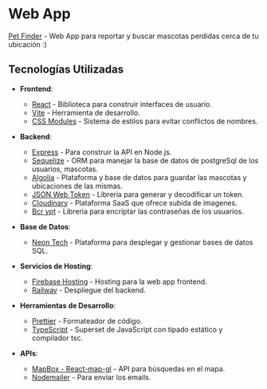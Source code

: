 # Web App
[Pet Finder](https://pet-finder-21a3b.web.app/) - Web App para reportar y buscar mascotas perdidas cerca de tu ubicación :)

## Tecnologías Utilizadas
- **Frontend**:
  - [React](https://reactjs.org/) - Biblioteca para construir interfaces de usuario.
  - [Vite](https://vitejs.dev/) - Herramienta de desarrollo.
  - [CSS Modules](https://github.com/css-modules/css-modules) - Sistema de estilos para evitar conflictos de nombres.

- **Backend**:
  - [Express](https://expressjs.com/) - Para construir la API en Node.js.
  - [Sequelize](https://sequelize.org/) - ORM para manejar la base de datos de postgreSql de los usuarios, mascotas.
  - [Algolia](https://www.algolia.com/) - Plataforma y base de datos para guardar las mascotas y ubicaciones de las mismas.
  - [JSON Web Token](https://www.npmjs.com/package/jsonwebtoken) - Libreria para generar y decodificar un token.
  - [Cloudinary](https://cloudinary.com/) - Plataforma SaaS que ofrece subida de imagenes.
  - [Bcr ypt](https://www.npmjs.com/package/bcrypt) - Libreria para encriptar las contraseñas de los usuarios.

- **Base de Datos**:
  - [Neon Tech](https://neon.com/) - Plataforma para desplegar y gestionar bases de datos SQL.


- **Servicios de Hosting**:
  - [Firebase Hosting](https://firebase.google.com/products/hosting) - Hosting para la web app frontend.
  - [Railway](https://render.com/) - Despliegue del backend.


- **Herramientas de Desarrollo**:
  - [Prettier](https://prettier.io/) - Formateador de código.
  - [TypeScript](https://www.typescriptlang.org/) - Superset de JavaScript con tipado estático y compilador tsc.

- **APIs**:
  - [MapBox - React-map-gl](https://visgl.github.io/react-map-gl/) - API para búsquedas en el mapa.
  - [Nodemailer](https://nodemailer.com/usage/using-gmail) - Para enviar los emails.
